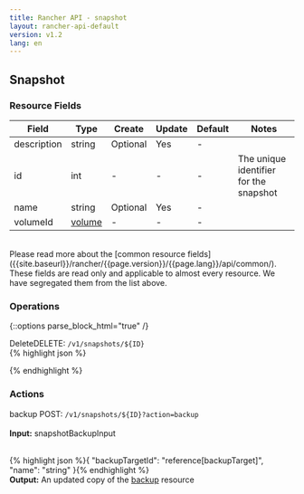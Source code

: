 ```yaml
---
title: Rancher API - snapshot
layout: rancher-api-default
version: v1.2
lang: en
---
```


## Snapshot



### Resource Fields

Field | Type | Create | Update | Default | Notes
---|---|---|---|---|---
description | string | Optional | Yes | - | 
id | int | - | - | - | The unique identifier for the snapshot
name | string | Optional | Yes | - | 
volumeId | [volume]({{site.baseurl}}/rancher/{{page.version}}/{{page.lang}}/api/api-resources/volume/) | - | - | - | 

<br>
Please read more about the [common resource fields]({{site.baseurl}}/rancher/{{page.version}}/{{page.lang}}/api/common/). These fields are read only and applicable to almost every resource. We have segregated them from the list above.

### Operations
{::options parse_block_html="true" /}
<a id="delete"></a>
<div class="action"><span class="header">Delete<span class="headerright">DELETE:  <code>/v1/snapshots/${ID}</code></span></span>
<div class="action-contents">
{% highlight json %}

{% endhighlight %}
</div>
</div>

### Actions
<div class="action">
<span class="header">
backup
<span class="headerright">POST:  <code>/v1/snapshots/${ID}?action=backup</code></span></span>
<div class="action-contents">

<br>
<span class="input">
<strong>Input:</strong> snapshotBackupInput</span>

<br>{% highlight json %}{
	"backupTargetId": "reference[backupTarget]",
	"name": "string"
}{% endhighlight %}<br>
<span class="output"><strong>Output:</strong> An updated copy of the <a href="/rancher/api/api-resources/backup/">backup</a> resource</span>
</div></div>


